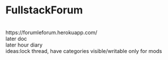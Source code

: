 # FullstackForum
</br>
https://forumleforum.herokuapp.com/
</br>
later doc
</br>
later hour diary
</br>
ideas:lock thread, have categories visible/writable only for mods
